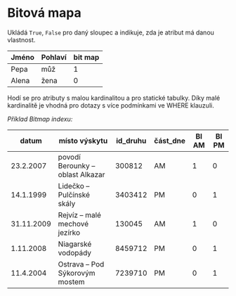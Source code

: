 # Bitová mapa
Ukládá `True`, `False` pro daný sloupec a indikuje, zda je atribut má danou vlastnost. 

| Jméno | Pohlaví | bit map |
| ----- | ------- | ------- |
| Pepa  | můž     | 1       |
| Alena | žena    | 0       |

Hodí se pro atributy s malou kardinalitou a pro statické tabulky. Díky malé kardinalitě je vhodná pro dotazy s více podmínkami ve WHERE klauzuli.

*Příklad Bitmap indexu:*

|    datum   |           místo výskytu          | id_druhu | část_dne | BI AM | BI PM |
|------------|----------------------------------|----------|----------|-------|-------|
| 23.2.2007  | povodí Berounky – oblast Alkazar | 300812   | AM       | 1     | 0     |
| 14.1.1999  | Lidečko – Pulčínské skály        | 3403412  | PM       | 0     | 1     |
| 31.11.2009 | Rejvíz – malé mechové jezírko    | 130045   | AM       | 1     | 0     |
| 1.11.2008  | Niagarské vodopády               | 8459712  | PM       | 0     | 1     |
| 11.4.2004  | Ostrava – Pod Sýkorovým mostem   | 7239710  | PM       | 0     | 1     |
